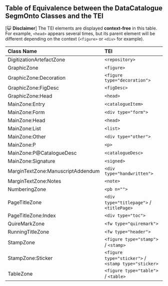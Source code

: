 ## Table of Equivalence between the DataCatalogue SegmOnto Classes and the TEI

[😺 **Disclaimer**] The TEI elements are displayed **context-free** in this table. For example, ```<head>``` appears several times, but its parent element will be different depending on the context (```<figure>``` or ```<div>``` for example).  


| Class Name                        | TEI                                                           |
|:----------------------------------|:--------------------------------------------------------------|
| DigitizationArtefactZone          | ```<repository>```                                            |
| GraphicZone                       | ```<figure>```                                                |
| GraphicZone:Decoration            | ```<figure type="decoration">```                              |
| GraphicZone:FigDesc               | ```<figDesc>```                                               |
| GraphicZone:Head                  | ```<head>```                                                  |
| MainZone:Entry                    | ```<catalogueItem>```                                         |
| MainZone:Form                     | ```<div type="form">```                                       |
| MainZone:Head                     | ```<head>```                                                  |
| MainZone:List                     | ```<list>```                                                  |
| MainZone:Other                    | ```<div type="other">```                                      |
| MainZone:P                        | ```<p>```                                                     |
| MainZone:P@CatalogueDesc          | ```<catalogueDesc>```                                         |
| MainZone:Signature                | ```<signed>```                                                |
| MarginTextZone:ManuscriptAddendum | ```<div type="handwritten">```                                |
| MarginTextZone:Notes              | ```<note>```                                                  |
| NumberingZone                     | ```<pb n="">```                                               |
| PageTitleZone                     | ```<div type="titlepage">``` / ```<titlePage>```              |
| PageTitleZone:Index               | ```<div type="toc">```                                        |
| QuireMarkZone                     | ```<fw type="quiremark">```                                   |
| RunningTitleZone                  | ```<fw type="header">```                                      |
| StampZone                         | ```<figure type="stamp">``` / ```<stamp>```                   |
| StampZone:Sticker                 | ```<figure type="sticker">``` / ```<stamp type="sticker>```   |
| TableZone                         | ```<figure type="table">``` / ```<table>```                   |
